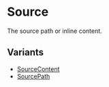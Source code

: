 # Source

The source path or inline content.

## Variants

- [SourceContent](source_content.md#sourcecontent)
- [SourcePath](source_path.md#sourcepath)

